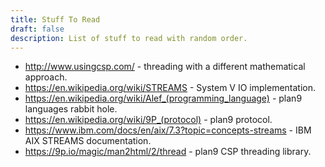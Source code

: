```yaml
---
title: Stuff To Read
draft: false
description: List of stuff to read with random order.
---
```

* http://www.usingcsp.com/ - threading with a different mathematical approach.
* https://en.wikipedia.org/wiki/STREAMS - System V IO implementation.
* https://en.wikipedia.org/wiki/Alef_(programming_language) - plan9 languages rabbit hole.
* https://en.wikipedia.org/wiki/9P_(protocol) - plan9 protocol.
* https://www.ibm.com/docs/en/aix/7.3?topic=concepts-streams - IBM AIX STREAMS documentation.
* https://9p.io/magic/man2html/2/thread - plan9 CSP threading library.